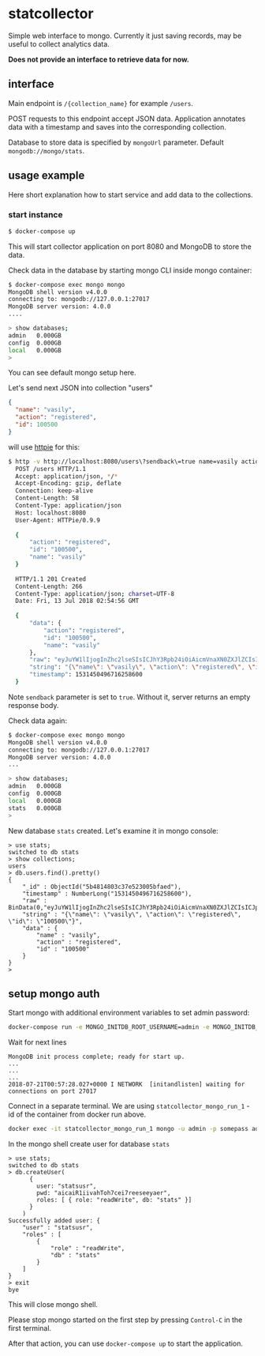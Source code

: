 # statcollector
Simple web interface to mongo. Currently it just saving records, may be useful to collect analytics data.

**Does not provide an interface to retrieve data for now.**

## interface
Main endpoint is `/{collection_name}` for example `/users`.

POST requests to this endpoint accept JSON data.
Application annotates data with a timestamp and saves into the corresponding collection.

Database to store data is specified by `mongoUrl` parameter. Default `mongodb://mongo/stats`. 

## usage example
Here short explanation how to start service and add data to the collections.

### start instance
```bash
$ docker-compose up
```
This will start collector application on port 8080 and MongoDB to store the data.

Check data in the database by starting mongo CLI inside mongo container:
```bash
$ docker-compose exec mongo mongo
MongoDB shell version v4.0.0
connecting to: mongodb://127.0.0.1:27017
MongoDB server version: 4.0.0
....

> show databases;
admin   0.000GB
config  0.000GB
local   0.000GB
>
```
You can see default mongo setup here.

Let's send next JSON into collection "users"
```json
{
  "name": "vasily",
  "action": "registered",
  "id": 100500
}
```
will use [httpie](https://httpie.org/) for this:
```bash
$ http -v http://localhost:8080/users\?sendback\=true name=vasily action=registered id=100500
  POST /users HTTP/1.1
  Accept: application/json, */*
  Accept-Encoding: gzip, deflate
  Connection: keep-alive
  Content-Length: 58
  Content-Type: application/json
  Host: localhost:8080
  User-Agent: HTTPie/0.9.9
  
  {
      "action": "registered",
      "id": "100500",
      "name": "vasily"
  }
  
  HTTP/1.1 201 Created
  Content-Length: 266
  Content-Type: application/json; charset=UTF-8
  Date: Fri, 13 Jul 2018 02:54:56 GMT
  
  {
      "data": {
          "action": "registered",
          "id": "100500",
          "name": "vasily"
      },
      "raw": "eyJuYW1lIjogInZhc2lseSIsICJhY3Rpb24iOiAicmVnaXN0ZXJlZCIsICJpZCI6ICIxMDA1MDAifQ==",
      "string": "{\"name\": \"vasily\", \"action\": \"registered\", \"id\": \"100500\"}",
      "timestamp": 1531450496716258600
  }
```
Note `sendback` parameter is set to `true`. Without it, server returns an empty response body.


Check data again:
```bash
$ docker-compose exec mongo mongo
MongoDB shell version v4.0.0
connecting to: mongodb://127.0.0.1:27017
MongoDB server version: 4.0.0
...

> show databases;
admin   0.000GB
config  0.000GB
local   0.000GB
stats   0.000GB
>
```

New database `stats` created. Let's examine it in mongo console:
```
> use stats;
switched to db stats
> show collections;
users
> db.users.find().pretty()
{
	"_id" : ObjectId("5b4814803c37e523005bfaed"),
	"timestamp" : NumberLong("1531450496716258600"),
	"raw" : BinData(0,"eyJuYW1lIjogInZhc2lseSIsICJhY3Rpb24iOiAicmVnaXN0ZXJlZCIsICJpZCI6ICIxMDA1MDAifQ=="),
	"string" : "{\"name\": \"vasily\", \"action\": \"registered\", \"id\": \"100500\"}",
	"data" : {
		"name" : "vasily",
		"action" : "registered",
		"id" : "100500"
	}
}
>
```

## setup mongo auth
Start mongo with additional environment variables to set admin password:
```bash
docker-compose run -e MONGO_INITDB_ROOT_USERNAME=admin -e MONGO_INITDB_ROOT_PASSWORD=somepass mongo
```

Wait for next lines
```text
MongoDB init process complete; ready for start up.
...
...
...
2018-07-21T00:57:28.027+0000 I NETWORK  [initandlisten] waiting for connections on port 27017
```

Connect in a separate terminal. We are using `statcollector_mongo_run_1` - id of the container from docker run above.
```bash
docker exec -it statcollector_mongo_run_1 mongo -u admin -p somepass admin
```

In the mongo shell create user for database `stats`
```
> use stats;
switched to db stats
> db.createUser(
      {
        user: "statsusr",
        pwd: "aicaiR1iivahToh7cei7reeseeyaer",
        roles: [ { role: "readWrite", db: "stats" }]
      }
    )
Successfully added user: {
	"user" : "statsusr",
	"roles" : [
		{
			"role" : "readWrite",
			"db" : "stats"
		}
	]
}
> exit
bye
```

This will close mongo shell.

Please stop mongo started on the first step by pressing `Control-C` in the first terminal.

After that action, you can use `docker-compose up` to start the application.
